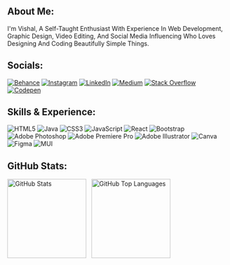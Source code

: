 ## About Me:
I'm Vishal, A Self-Taught Enthusiast With Experience In Web Development, Graphic Design, Video Editing, And Social Media Influencing Who Loves Designing And Coding Beautifully Simple Things.<br>


## Socials:
[![Behance](https://img.shields.io/badge/Behance-1769ff?logo=behance&logoColor=white)](https://behance.net/https://www.behance.net/vishalvishwak12) [![Instagram](https://img.shields.io/badge/Instagram-%23E4405F.svg?logo=Instagram&logoColor=white)](https://instagram.com/https://www.instagram.com/smartec.in/) [![LinkedIn](https://img.shields.io/badge/LinkedIn-%230077B5.svg?logo=linkedin&logoColor=white)](https://linkedin.com/in/https://www.linkedin.com/in/vishalvishwakarma-b19a08208/) [![Medium](https://img.shields.io/badge/Medium-12100E?logo=medium&logoColor=white)](https://medium.com/@https://medium.com/@smartec) [![Stack Overflow](https://img.shields.io/badge/-Stackoverflow-FE7A16?logo=stack-overflow&logoColor=white)](https://stackoverflow.com/users/https://stackoverflow.com/users/21727558/vishal) [![Codepen](https://img.shields.io/badge/Codepen-000000?style=for-the-badge&logo=codepen&logoColor=white)](https://codepen.io/https://codepen.io/Vishal4225) 

## Skills & Experience:
![HTML5](https://img.shields.io/badge/html5-%23E34F26.svg?style=flat-square&logo=html5&logoColor=white) ![Java](https://img.shields.io/badge/java-%23ED8B00.svg?style=flat-square&logo=java&logoColor=white) ![CSS3](https://img.shields.io/badge/css3-%231572B6.svg?style=flat-square&logo=css3&logoColor=white) ![JavaScript](https://img.shields.io/badge/javascript-%23323330.svg?style=flat-square&logo=javascript&logoColor=%23F7DF1E) ![React](https://img.shields.io/badge/react-%2320232a.svg?style=flat-square&logo=react&logoColor=%2361DAFB) ![Bootstrap](https://img.shields.io/badge/bootstrap-%23563D7C.svg?style=flat-square&logo=bootstrap&logoColor=white) ![Adobe Photoshop](https://img.shields.io/badge/adobephotoshop-%2331A8FF.svg?style=flat-square&logo=adobephotoshop&logoColor=white) ![Adobe Premiere Pro](https://img.shields.io/badge/Adobe%20Premiere%20Pro-9999FF.svg?style=flat-square&logo=Adobe%20Premiere%20Pro&logoColor=white) ![Adobe Illustrator](https://img.shields.io/badge/adobeillustrator-%23FF9A00.svg?style=flat-square&logo=adobeillustrator&logoColor=white) ![Canva](https://img.shields.io/badge/Canva-%2300C4CC.svg?style=flat-square&logo=Canva&logoColor=white) 	![Figma](https://img.shields.io/badge/figma-%23F24E1E.svg?style=flat-square&logo=figma&logoColor=white) ![MUI](https://img.shields.io/badge/MUI-%230081CB.svg?style=flat-square&logo=material-ui&logoColor=white)

## GitHub Stats:
<p>
<img height="180em" src="https://github-readme-stats.vercel.app/api?username=vishal-dcode&theme=dark&hide_border=false&include_all_commits=false&count_private=false" alt="GitHub Stats">
  &nbsp;
<img height="180em" src="https://github-readme-stats.vercel.app/api/top-langs/?username=vishal-dcode&theme=dark&hide_border=false&include_all_commits=false&count_private=false&layout=compact" alt="GitHub Top Languages">
</p>

